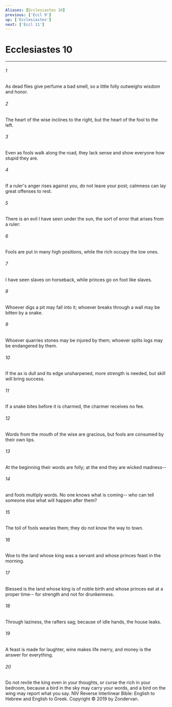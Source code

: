 ```yaml
---
Aliases: [Ecclesiastes 10]
previous: ['Eccl 9']
up: ['Ecclesiastes']
next: ['Eccl 11']
---
```

# Ecclesiastes 10

***


###### 1 
As dead flies give perfume a bad smell, so a little folly outweighs wisdom and honor. 

###### 2 
The heart of the wise inclines to the right, but the heart of the fool to the left. 

###### 3 
Even as fools walk along the road, they lack sense and show everyone how stupid they are. 

###### 4 
If a ruler's anger rises against you, do not leave your post; calmness can lay great offenses to rest. 

###### 5 
There is an evil I have seen under the sun, the sort of error that arises from a ruler: 

###### 6 
Fools are put in many high positions, while the rich occupy the low ones. 

###### 7 
I have seen slaves on horseback, while princes go on foot like slaves. 

###### 8 
Whoever digs a pit may fall into it; whoever breaks through a wall may be bitten by a snake. 

###### 9 
Whoever quarries stones may be injured by them; whoever splits logs may be endangered by them. 

###### 10 
If the ax is dull and its edge unsharpened, more strength is needed, but skill will bring success. 

###### 11 
If a snake bites before it is charmed, the charmer receives no fee. 

###### 12 
Words from the mouth of the wise are gracious, but fools are consumed by their own lips. 

###### 13 
At the beginning their words are folly; at the end they are wicked madness-- 

###### 14 
and fools multiply words. No one knows what is coming-- who can tell someone else what will happen after them? 

###### 15 
The toil of fools wearies them; they do not know the way to town. 

###### 16 
Woe to the land whose king was a servant and whose princes feast in the morning. 

###### 17 
Blessed is the land whose king is of noble birth and whose princes eat at a proper time-- for strength and not for drunkenness. 

###### 18 
Through laziness, the rafters sag; because of idle hands, the house leaks. 

###### 19 
A feast is made for laughter, wine makes life merry, and money is the answer for everything. 

###### 20 
Do not revile the king even in your thoughts, or curse the rich in your bedroom, because a bird in the sky may carry your words, and a bird on the wing may report what you say. NIV Reverse Interlinear Bible: English to Hebrew and English to Greek. Copyright © 2019 by Zondervan.
